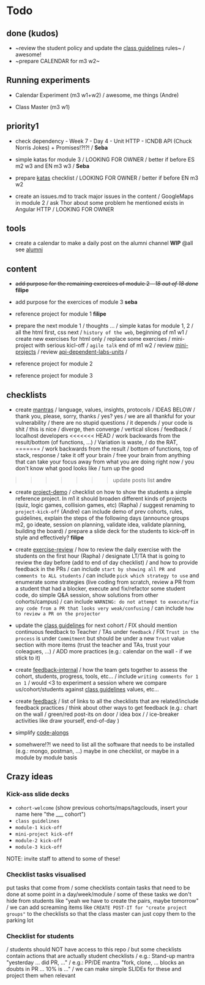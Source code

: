 # Todo

## done (kudos)

- ~review the student policy and update the [class guidelines](./bcn-webdev-guidelines.md) rules~
/ awesome!
- ~prepare CALENDAR for m3 w2~


## Running experiments

- Calendar Experiment (m3 w1+w2)
/ awesome, me things (Andre)

- Class Master (m3 w1)


## priority1

- check dependency - Week 7 - Day 4 - Unit HTTP - ICNDB API (Chuck Norris Jokes) + Promises!?!?!
/ **Seba**

- simple katas for module 3
/ LOOKING FOR OWNER
/ better if before ES m2 w3 and EN m3 w3
/ **Seba**

- prepare [katas](./katas.md) checklist
/ LOOKING FOR OWNER
/ better if before EN m3 w2

- create an issues.md to track major issues in the content
/ GoogleMaps in module 2
/ ask Thor about some problem he mentioned exists in Angular HTTP
/ LOOKING FOR OWNER



## tools

- create a calendar to make a daily post on the alumni channel
**WIP** @all see [alumni](./alumni.md)


## content

- ~~add purpose for the remaining exercices of module 2 - *18 out of 18 done*~~
**filipe**

- add purpose for the exercices of module 3
**seba**

- reference project for module 1
**filipe**

- prepare the next module 1
/ thoughts ...
/ simple katas for module 1, 2
/ all the html first, css next
/ `history of the web`, beginning of m1 w1
/ create new exercises for html only
/ replace some exercises
/ mini-project with serious kicl-off
/ `agile talk` end of m1 w2
/ review [mini-projects](./mini-projects.md)
/ review [api-dependent-labs-units](./api-dependent-labs-units.md)
/

- reference project for module 2

- reference project for module 3



## checklists

- create [mantras](./mantras.md)
/ language, values, insights, protocols
/ IDEAS BELOW
/ thank you, please, sorry, thanks
/ yes? yes
/ we are all thankful for your vulnerability
/ there are no stupid questions
/ it depends
/ your code is shit
/ this is nice
/ diverge, then converge
/ vertical slices
/ feedback
/ localhost developers
<<<<<<< HEAD
/ work backwards from the result/bottom (of functions, ...)
/ Variation is waste,
/ do the RAT,
=======
/ work backwards from the result / bottom of functions, top of stack, response
/ take it off your brain / free your brain from anything that can take your focus away from what you are doing right now
/ you don't know what good looks like
/ turn up the good
>>>>>>> update posts list
**andre**

- create [project-demo](./projects/project-kick-off.md) 
/ checklist on how to show the students a simple reference project. In m1 it should broaden different kinds of projects (quiz, logic games, collision games, etc) (Rapha)
/ suggest renaming to `project-kick-off` (Andre) can include demo of prev cohorts, rules, guidelines, explain the steps of the following days (announce groups m2, go ideate, session on planning, validate idea, validate planning, building the board)
/ prepare a slide deck for the students to kick-off in style and effectively?
**filipe**

- create [exercise-review](./exercise-review.md)
/ how to review the daily exercise with the students on the first hour (Rapha)
/ designate LT/TA that is going to review the day before (add to end of day checklist)
/ and how to provide feedback in the PRs
/ can include `start by showing all PR and comments to ALL students`
/ can include `pick which strategy to use` and enumerate some strategies (live coding from scratch, review a PR from a student that had a blocker, execute and fix/refactor some student code, do simple Q&A session, show solutions from other cohorts/campus)
/ can include `WARNING: do not attempt to execute/fix any code from a PR that looks very weak/confusing`
/ can include `how to review a PR on the projector`

- update the [class guidelines](./bcn-webdev-guidelines.md) for next cohort
/ FIX should mention continuous feedback to Teacher / TAs under `feedback`
/ FIX `Trust in the process` is under `Commitment` but should be under a new `Trust` value section with more items (trust the teacher and TAs, trust your coleagues, ...)
/ ADD more practices (e.g.: calendar on the wall - if we stick to it)

- create [feedback-internal](./feedback-internal.md)
/ how the team gets together to assess the cohort, students, progress, tools, etc...
/ include `writing comments for 1 on 1`
/ would <3 to experiment a session where we compare us/cohort/students against [class guidelines](./bcn-webdev-guidelines.md) values, etc...

- create [feedback](./feedback.md)
/ list of links to all the checklists that are related/include feedback practices
/ think about other ways to get feedback (e.g.: chart on the wall / green/red post-its on door / idea box / / ice-breaker activities like draw yourself, end-of-day )

- simplify [code-alongs](./code-alongs.md)

- somehwere!?! we need to list all the software that needs to be installed (e.g.: mongo, postman, ...) maybe in one checklist, or maybe in a module by module basis

## Crazy ideas


### Kick-ass slide decks

- `cohort-welcome` (show previous cohorts/maps/tagclouds, insert your name here "the ___ cohort")
- `class guidelines`
- `module-1 kick-off`
- `mini-project kick-off`
- `module-2 kick-off`
- `module-3 kick-off`

NOTE: invite staff to attend to some of these!

### Checklist tasks visualised

put tasks that come from
/ some checklists contain tasks that need to be done at some point in a day/week/module
/ some of these tasks we don't hide from students like "yeah we have to create the pairs, maybe tomorrow"
/ we can add screaming items like `CREATE POST-IT for "create project groups"` to the checklists so that the class master can just copy them to the parking lot

### Checklist for students

/ students should NOT have access to this repo
/ but some checklists contain actions that are actually student checklists
/ e.g.: Stand-up mantra "yesterday ... did PR, ..."
/ e.g.: PP/DE mantra "fork, clone, ... blocks an doubts in PR ... 10% is ..."
/ we can make simple SLIDEs for these and project them when relevant
